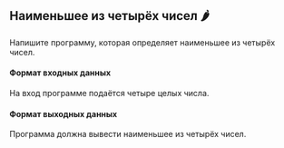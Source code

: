 ## Наименьшее из четырёх чисел 🌶️

Напишите программу, которая определяет наименьшее из четырёх чисел.

#### Формат входных данных
На вход программе подаётся четыре целых числа.

#### Формат выходных данных
Программа должна вывести наименьшее из четырёх чисел.